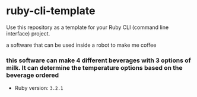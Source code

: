 # ruby-cli-template

Use this repository as a template for your Ruby CLI (command line interface) project.

a software that can be used inside a robot to make me coffee 

### this software can make 4 different beverages with 3 options of milk. It can determine the temperature options based on the beverage ordered

- Ruby version: `3.2.1`
